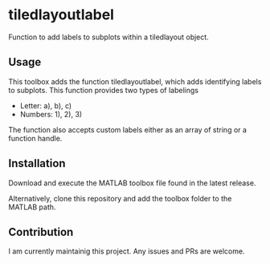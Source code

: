 # tiledlayoutlabel

Function to add labels to subplots within a tiledlayout object.

## Usage

This toolbox adds the function tiledlayoutlabel, which adds identifying labels to subplots. This function provides two types of labelings
- Letter: a), b), c)
- Numbers: 1), 2), 3)

The function also accepts custom labels either as an array of string or a function handle.

## Installation

Download and execute the MATLAB toolbox file found in the latest release.

Alternatively, clone this repository and add the toolbox folder to the MATLAB path.

## Contribution

I am currently maintainig this project. Any issues and PRs are welcome.
